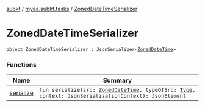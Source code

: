 [subkt](../../index.md) / [myaa.subkt.tasks](../index.md) / [ZonedDateTimeSerializer](./index.md)

# ZonedDateTimeSerializer

`object ZonedDateTimeSerializer : JsonSerializer<`[`ZonedDateTime`](https://docs.oracle.com/javase/9/docs/api/java/time/ZonedDateTime.html)`>`

### Functions

| Name | Summary |
|---|---|
| [serialize](serialize.md) | `fun serialize(src: `[`ZonedDateTime`](https://docs.oracle.com/javase/9/docs/api/java/time/ZonedDateTime.html)`, typeOfSrc: `[`Type`](https://docs.oracle.com/javase/9/docs/api/java/lang/reflect/Type.html)`, context: JsonSerializationContext): JsonElement` |
